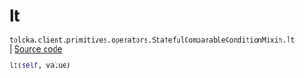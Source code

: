 # lt
`toloka.client.primitives.operators.StatefulComparableConditionMixin.lt` | [Source code](https://github.com/Toloka/toloka-kit/blob/v1.1.2/src/client/primitives/operators.py#L185)

```python
lt(self, value)
```

